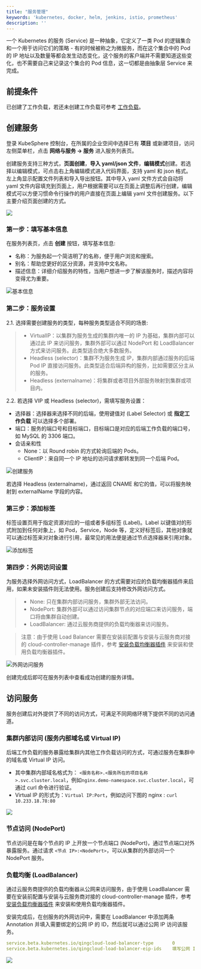 ```yaml
---
title: "服务管理"
keywords: 'kubernetes, docker, helm, jenkins, istio, prometheus'
description: ''
---
```


一个 Kubernetes 的服务 (Service) 是一种抽象，它定义了一类 Pod 的逻辑集合和一个用于访问它们的策略 - 有的时候被称之为微服务，而在这个集合中的 Pod 的 IP 地址以及数量等都会发生动态变化，这个服务的客户端并不需要知道这些变化，也不需要自己来记录这个集合的 Pod 信息，这一切都是由抽象层 Service 来完成。

## 前提条件

已创建了工作负载，若还未创建工作负载可参考 [工作负载](../../workload/workload)。

## 创建服务

登录 KubeSphere 控制台，在所属的企业空间中选择已有 **项目** 或新建项目，访问左侧菜单栏，点击 **网络与服务 → 服务** 进入服务列表页。


创建服务支持三种方式，**页面创建**，**导入 yaml/json 文件**，**编辑模式**创建。若选择以编辑模式，可点击右上角编辑模式进入代码界面，支持 yaml 和 json 格式。左上角显示配置文件列表和导入导出按钮。其中导入 yaml 文件方式会自动将 yaml 文件内容填充到页面上，用户根据需要可以在页面上调整后再行创建，编辑模式可以方便习惯命令行操作的用户直接在页面上编辑 yaml 文件创建服务。以下主要介绍页面创建的方式。

![](https://pek3b.qingstor.com/kubesphere-docs/png/20190514094058.png)


### 第一步：填写基本信息

在服务列表页，点击 **创建** 按钮，填写基本信息:

- 名称：为服务起一个简洁明了的名称，便于用户浏览和搜索。
- 别名：帮助您更好的区分资源，并支持中文名称。
- 描述信息：详细介绍服务的特性，当用户想进一步了解该服务时，描述内容将变得尤为重要。

![基本信息](/ae-svc-basic.png)

### 第二步：服务设置

2.1. 选择需要创建服务的类型，每种服务类型适合不同的场景:

> - VirtualIP：以集群为服务生成的集群内唯一的 IP 为基础，集群内部可以通过此 IP 来访问服务，集群外部可以通过 NodePort 和 LoadBalancer 方式来访问服务。此类型适合绝大多数服务。
> - Headless (selector)：集群不为服务生成 IP，集群内部通过服务的后端 Pod IP 直接访问服务。此类型适合后端异构的服务，比如需要区分主从的服务。
> - Headless (externalname)：将集群或者项目外部服务映射到集群或项目内。


2.2. 若选择 VIP 或 Headless (selector)，需填写服务设置：

- 选择器：选择器来选择不同的后端，使用键值对 (Label Selector) 或 **指定工作负载** 可以选择多个部署。
- 端口：服务的端口号和目标端口，目标端口是对应的后端工作负载的端口号，如 MySQL 的 3306 端口。
- 会话亲和性
   - None：以 Round robin 的方式轮询后端的 Pods。
   - ClientIP：来自同一个 IP 地址的访问请求都转发到同一个后端 Pod。

![创建服务](/ae-svc-setting.png)

若选择 Headless (externalname)，通过返回 CNAME 和它的值，可以将服务映射到 externalName 字段的内容。

### 第三步：添加标签

标签设置页用于指定资源对应的一组或者多组标签 (Label)。Label 以键值对的形式附加到任何对象上，如 Pod，Service，Node 等，定义好标签后，其他对象就可以通过标签来对对象进行引用，最常见的用法便是通过节点选择器来引用对象。

![添加标签](/ae-svc-label.png)

### 第四步：外网访问设置

为服务选择外网访问方式，LoadBalancer 的方式需要对应的负载均衡器插件来启用，如果未安装插件则无法使用。服务创建后支持修改外网访问方式。

> - None: 只在集群内部访问服务，集群外部无法访问。
> - NodePort: 集群外部可以通过访问集群节点的对应端口来访问服务，端口将由集群自动创建。
> - LoadBalancer: 通过云服务商提供的负载均衡器来访问服务。

> 注意：由于使用 Load Balancer 需要在安装前配置与安装与云服务商对接的 cloud-controller-manage 插件，参考 [安装负载均衡器插件](../../installation/qingcloud-lb) 来安装和使用负载均衡器插件。

![外网访问服务](/ae-svc-access.png)

创建完成后即可在服务列表中查看成功创建的服务详情。 


## 访问服务

服务创建后对外提供了不同的访问方式，可满足不同网络环境下提供不同的访问通道。

### 集群内部访问 (服务内部域名或 Virtual IP)

后端工作负载的服务暴露给集群内其他工作负载访问的方式，可通过服务在集群中的域名或 Virtual IP 访问。

- 其中集群内部域名格式为： `<服务名称>.<服务所在的项目名称>.svc.cluster.local`，例如`nginx.demo-namespace.svc.cluster.local`，可通过 curl 命令进行验证。
- Virtual IP 的形式为：`Virtual IP:Port`，例如访问下图的 nginx : `curl 10.233.18.78:80`

![](https://pek3b.qingstor.com/kubesphere-docs/png/20190518012026.png)

### 节点访问 (NodePort)

节点访问是在每个节点的 IP 上开放一个节点端口 (NodePort)，通过节点端口对外暴露服务。通过请求 `<节点 IP>:<NodePort>`，可以从集群的外部访问一个 NodePort 服务。

### 负载均衡 (LoadBalancer)

通过云服务商提供的负载均衡器从公网来访问服务，由于使用 LoadBalancer 需要在安装前配置与安装与云服务商对接的 cloud-controller-manage 插件，参考 [安装负载均衡器插件](../../installation/qingcloud-lb) 来安装和使用负载均衡器插件。

安装完成后，在创服务的外网访问中，需要在 LoadBalancer 中添加两条 Annotation 并填入需要绑定的公网 IP 的 ID，然后就可以通过公网 IP 访问该服务。

```yaml
service.beta.kubernetes.io/qingcloud-load-balancer-type       0
service.beta.kubernetes.io/qingcloud-load-balancer-eip-ids    填写公网 IP 的 ID
```

![](https://pek3b.qingstor.com/kubesphere-docs/png/20190518014723.png)


